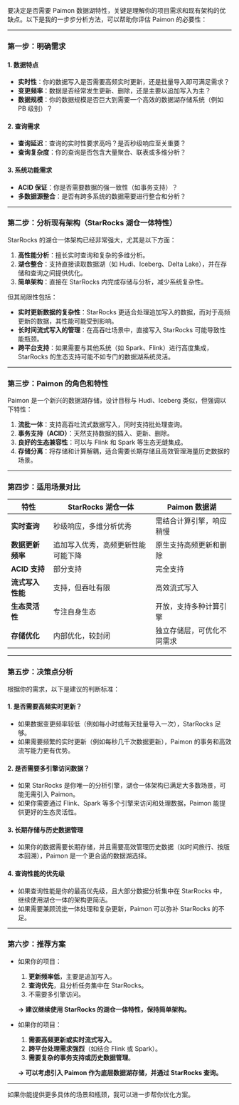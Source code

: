 要决定是否需要 Paimon 数据湖特性，关键是理解你的项目需求和现有架构的优缺点。以下是我的一步步分析方法，可以帮助你评估 Paimon 的必要性：

---

### **第一步：明确需求**

#### 1. 数据特点

- **实时性**：你的数据写入是否需要高频实时更新，还是批量导入即可满足需求？
- **变更频率**：数据是否经常发生更新、删除，还是主要以追加写入为主？
- **数据规模**：你的数据规模是否巨大到需要一个高效的数据湖存储系统（例如 PB 级别）？

#### 2. 查询需求

- **查询延迟**：查询的实时性要求高吗？是否秒级响应至关重要？
- **查询复杂度**：你的查询是否包含大量聚合、联表或多维分析？

#### 3. 系统功能需求

- **ACID 保证**：你是否需要数据的强一致性（如事务支持）？
- **多数据源整合**：是否有跨多系统的数据需要进行整合和分析？

---

### **第二步：分析现有架构（StarRocks 湖仓一体特性）**

StarRocks 的湖仓一体架构已经非常强大，尤其是以下方面：

1. **高性能分析**：擅长实时查询和复杂的多维分析。
2. **湖仓整合**：支持直接读取数据湖（如 Hudi、Iceberg、Delta Lake），并在存储和查询之间提供优化。
3. **简单架构**：直接在 StarRocks 内完成存储与分析，减少系统复杂性。

但其局限性包括：

- **实时更新数据的复杂性**：StarRocks 更适合处理追加写入的数据，而对于高频更新的数据，其性能可能受到影响。
- **长时间流式写入的管理**：在高吞吐场景中，直接写入 StarRocks 可能导致性能瓶颈。
- **跨平台支持**：如果需要与其他系统（如 Spark、Flink）进行高度集成，StarRocks 的生态支持可能不如专门的数据湖系统灵活。

---

### **第三步：Paimon 的角色和特性**

Paimon 是一个新兴的数据湖存储，设计目标与 Hudi、Iceberg 类似，但强调以下特性：

1. **流批一体**：支持高吞吐流式数据写入，同时支持批处理查询。
2. **事务支持（ACID）**：天然支持数据的插入、更新、删除。
3. **良好的生态兼容性**：可以与 Flink 和 Spark 等生态无缝集成。
4. **存储分离**：将存储和计算解耦，适合需要长期存储且高效管理海量历史数据的场景。

---

### **第四步：适用场景对比**

|特性|StarRocks 湖仓一体|Paimon 数据湖|
|---|---|---|
|**实时查询**|秒级响应，多维分析优秀|需结合计算引擎，响应稍慢|
|**数据更新频率**|追加写入优秀，高频更新性能可能下降|原生支持高频更新和删除|
|**ACID 支持**|部分支持|完全支持|
|**流式写入性能**|支持，但吞吐有限|高效流式写入|
|**生态灵活性**|专注自身生态|开放，支持多种计算引擎|
|**存储优化**|内部优化，较封闭|独立存储层，可优化不同需求|

---

### **第五步：决策点分析**

根据你的需求，以下是建议的判断标准：

#### 1. **是否需要高频实时更新？**

- 如果数据变更频率较低（例如每小时或每天批量导入一次），StarRocks 足够。
- 如果需要频繁的实时更新（例如每秒几千次数据更新），Paimon 的事务和高效流写能力更有优势。

#### 2. **是否需要多引擎访问数据？**

- 如果 StarRocks 是你唯一的分析引擎，湖仓一体架构已满足大多数场景，可能无需引入 Paimon。
- 如果你需要通过 Flink、Spark 等多个引擎来访问和处理数据，Paimon 能提供更好的生态灵活性。

#### 3. **长期存储与历史数据管理**

- 如果你的数据需要长期存储，并且需要高效管理历史数据（如时间旅行、按版本回溯），Paimon 是一个更合适的数据湖选择。

#### 4. **查询性能的优先级**

- 如果查询性能是你的最高优先级，且大部分数据分析集中在 StarRocks 中，继续使用湖仓一体的架构更简洁。
- 如果需要兼顾流批一体处理和复杂更新，Paimon 可以弥补 StarRocks 的不足。

---

### **第六步：推荐方案**

- 如果你的项目：
    
    1. **更新频率低**，主要是追加写入。
    2. **查询优先**，且分析任务集中在 StarRocks。
    3. 不需要多引擎访问。
    
    **→ 建议继续使用 StarRocks 的湖仓一体特性，保持简单架构。**
    
- 如果你的项目：
    
    1. **需要高频更新或实时流式写入**。
    2. **跨平台处理需求强烈**（如结合 Flink 或 Spark）。
    3. **需要复杂的事务支持或历史数据管理**。
    
    **→ 可以考虑引入 Paimon 作为底层数据湖存储，并通过 StarRocks 查询。**
    

---

如果你能提供更多具体的场景和瓶颈，我可以进一步帮你优化方案。